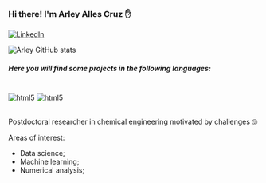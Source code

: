 ### Hi there! I'm Arley Alles Cruz ✋

[![LinkedIn](https://img.shields.io/badge/LinkedIn-0077B5?style=for-the-badge&logo=linkedin&logoColor=white)](https://www.linkedin.com/in/arley-alles/)

![Arley GitHub stats](https://github-readme-stats.vercel.app/api?username=ArleyAlles&show_icons=true&theme=onedark)

##### Here you will find some projects in the following languages:
<div style="display: inline_block"><br/>
<img align="center" alt="html5" src="https://img.shields.io/badge/Python-3776AB?style=for-the-badge&logo=python&logoColor=white" />
<img align="center" alt="html5" src="https://img.shields.io/badge/Arduino-blue?style=for-the-badge&logo=arduino&logoColor=white" />  
</div><br/>

Postdoctoral researcher in chemical engineering motivated by challenges 🤓

Areas of interest:

* Data science;
* Machine learning;
* Numerical analysis;

